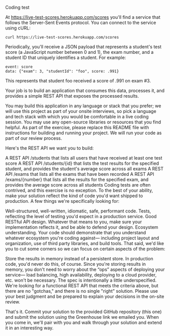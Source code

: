 Coding test

At https://live-test-scores.herokuapp.com/scores you'll find a service that follows the Server-Sent Events protocol. You can connect to the service using cURL:

    curl https://live-test-scores.herokuapp.com/scores
Periodically, you'll receive a JSON payload that represents a student's test score (a JavaScript number between 0 and 1), the exam number, and a student ID that uniquely identifies a student. For example:

    event: score
    data: {"exam": 3, "studentId": "foo", score: .991}
This represents that student foo received a score of .991 on exam #3.

Your job is to build an application that consumes this data, processes it, and provides a simple REST API that exposes the processed results.

You may build this application in any language or stack that you prefer; we will use this project as part of your onsite interviews, so pick a language and tech stack with which you would be comfortable in a live coding session. You may use any open-source libraries or resources that you find helpful. As part of the exercise, please replace this README file with instructions for building and running your project. We will run your code as part of our review process.

Here's the REST API we want you to build:

A REST API /students that lists all users that have received at least one test score
A REST API /students/{id} that lists the test results for the specified student, and provides the student's average score across all exams
A REST API /exams that lists all the exams that have been recorded
A REST API /exams/{number} that lists all the results for the specified exam, and provides the average score across all students
Coding tests are often contrived, and this exercise is no exception. To the best of your ability, make your solution reflect the kind of code you'd want shipped to production. A few things we're specifically looking for:

Well-structured, well-written, idiomatic, safe, performant code.
Tests, reflecting the level of testing you'd expect in a production service.
Good RESTful API design. Whatever that means to you, make sure your implementation reflects it, and be able to defend your design.
Ecosystem understanding. Your code should demonstrate that you understand whatever ecosystem you're coding against— including project layout and organization, use of third party libraries, and build tools.
That said, we'd like you to cut some corners so we can focus on certain aspects of the problem:

Store the results in memory instead of a persistent store. In production code, you'd never do this, of course.
Since you're storing results in memory, you don't need to worry about the “ops” aspects of deploying your service— load balancing, high availability, deploying to a cloud provider, etc. won't be necessary.
The spec is intentionally a little underspecified. We're looking for a functional REST API that meets the criteria above, but there are no "gotchas," and there is no single "right" solution. Please use your best judgment and be prepared to explain your decisions in the on-site review.

That's it. Commit your solution to the provided GitHub repository (this one) and submit the solution using the Greenhouse link we emailed you. When you come in, we'll pair with you and walk through your solution and extend it in an interesting way.